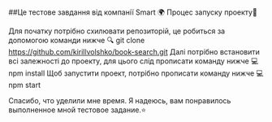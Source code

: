 ##Це тестове завдання від компанії Smart 🌍
Процес запуску проекту🚀

Для початку потрібно схилювати репозиторій, це робиться за допомогою команди нижче 🔍
git clone https://github.com/kirillvolshko/book-search.git
Далі потрібно встановити всі залежності до проекту, для цього слід прописати команду нижче 💻
npm install
Щоб запустити проект, потрібно прописати команду нижче 💻
npm start

Спасибо, что уделили мне время. Я надеюсь, вам понравилось выполненное мной тестовое задание.⭐️
